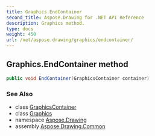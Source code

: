```yaml
---
title: Graphics.EndContainer
second_title: Aspose.Drawing for .NET API Reference
description: Graphics method. 
type: docs
weight: 450
url: /net/aspose.drawing/graphics/endcontainer/
---
```

## Graphics.EndContainer method

```csharp
public void EndContainer(GraphicsContainer container)
```

### See Also

* class [GraphicsContainer](../../../aspose.drawing.drawing2d/graphicscontainer/)
* class [Graphics](../)
* namespace [Aspose.Drawing](../../graphics/)
* assembly [Aspose.Drawing.Common](../../../)


